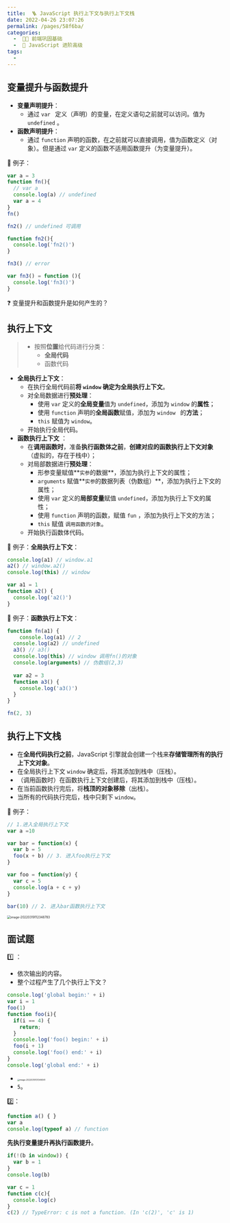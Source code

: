 ```yaml
---
title:  🪜 JavaScript 执行上下文与执行上下文栈
date: 2022-04-26 23:07:26
permalink: /pages/58f6ba/
categories:
  -  🚶🏻 前端巩固基础
  -  🏃 JavaScript 进阶高级
tags:
  - 
---
```


## 变量提升与函数提升

+ **变量声明提升**：
  + 通过 `var ` 定义（声明）的变量，在定义语句之前就可以访问。值为 `undefined` 。
+ **函数声明提升**：
  + 通过 `function` 声明的函数，在之前就可以直接调用，值为函数定义（对象）。但是通过 `var` 定义的函数不适用函数提升（为变量提升）。



🌰 例子：

```js
var a = 3
function fn(){
  // var a
  console.log(a) // undefined
  var a = 4
}
fn()
```

```js
fn2() // undefined 可调用

function fn2(){
  console.log('fn2()')
}
```

```js
fn3() // error

var fn3() = function (){
  console.log('fn3()')
}
```



:question: 变量提升和函数提升是如何产生的？

## 执行上下文

> + 按照**位置**给代码进行分类：
>   + **全局代码**
>   + 函数代码

+ **全局执行上下文**：
  + 在执行全局代码前**将 `window` 确定为全局执行上下文**。
  + 对全局数据进行**预处理**：
    + 使用 `var` 定义的**全局变量**值为 `undefined`，添加为 `window` 的**属性**；
    + 使用 `function` 声明的**全局函数**赋值，添加为 `window ` 的**方法**；
    + `this` 赋值为 `window`。
  + 开始执行全局代码。
+ **函数执行上下文** ：
  + 在**调用函数时**，准备**执行函数体之前**，**创建对应的函数执行上下文对象**（虚拟的，存在于栈中）；
  + 对局部数据进行**预处理**：
    + 形参变量赋值**`实参`的数据**，添加为执行上下文的属性；
    + `arguments` 赋值**`实参`的数据列表（伪数组）**，添加为执行上下文的属性；
    + 使用 `var` 定义的**局部变量**赋值 `undefined`，添加为执行上下文的属性；
    + 使用 `function` 声明的函数，赋值 `fun` ，添加为执行上下文的方法；
    + `this` 赋值 `调用函数的对象`。
  + 开始执行函数体代码。



🌰 例子：**全局执行上下文**：

```js
console.log(a1) // window.a1
a2() // window.a2()
console.log(this) // window

var a1 = 1
function a2() {
  console.log('a2()')
}
```



🌰 例子：**函数执行上下文**：

```js
function fn(a1) {
	console.log(a1) // 2
  console.log(a2) // undefined
  a3() // a3()
  console.log(this) // window 调用fn()的对象 
  console.log(arguments) // 伪数组(2,3)
  
  var a2 = 3
  function a3() {
    console.log('a3()')
  }
}

fn(2, 3)
```

## 执行上下文栈

+ 在**全局代码执行之前**，JavaScript 引擎就会创建一个栈来**存储管理所有的执行上下文对象**。
+ 在全局执行上下文 `window` 确定后，将其添加到栈中（压栈）。
+ （调用函数时）在函数执行上下文创建后，将其添加到栈中（压栈）。
+ 在当前函数执行完后，将**栈顶的对象移除**（出栈）。
+ 当所有的代码执行完后，栈中只剩下 `window`。



🌰 例子：

```js
// 1.进入全局执行上下文
var a =10

var bar = function(x) {
  var b = 5
  foo(x + b) // 3. 进入foo执行上下文
}

var foo = function(y) {
  var c = 5
  console.log(a + c + y)
}

bar(10) // 2. 进入bar函数执行上下文
```



<img src="https://cdn.jsdelivr.net/gh/simon1uo/image-flow@master/image/7lxBJT.png" alt="image-20220319112348783" style="zoom: 50%;" />



## 面试题



:one: ：

+ 依次输出的内容。
+ 整个过程产生了几个执行上下文？

```js
console.log('global begin:' + i)
var i = 1
foo(1)
function foo(i){
  if(i == 4) {
    return;
  }
  console.log('foo() begin:' + i)
  foo(i + 1) 
  console.log('foo() end:' + i)
}
console.log('global end:' + i)
```



+ <img src="https://cdn.jsdelivr.net/gh/simon1uo/image-flow@master/image/Z73UoI.png" alt="image-20220319131349041" style="zoom:33%;" />
+ `5`。



:two:：

```js
function a() { }
var a
console.log(typeof a) // function
```

**先执行变量提升再执行函数提升**。



```js
if(!(b in window)) {
  var b = 1
}
console.log(b)
```



```js
var c = 1
function c(c){
  console.log(c)
}
c(2) // TypeError: c is not a function. (In 'c(2)', 'c' is 1) 
```

